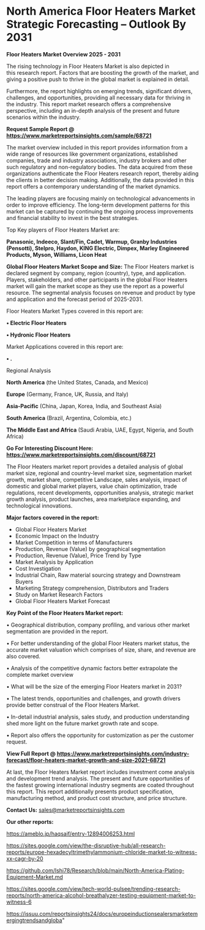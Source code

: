 # North America Floor Heaters Market Strategic Forecasting – Outlook By 2031

<Strong> Floor Heaters Market Overview 2025 - 2031</strong>

The rising technology in Floor Heaters Market is also depicted in this research report. Factors that are boosting the growth of the market, and giving a positive push to thrive in the global market is explained in detail.

Furthermore, the report highlights on emerging trends, significant drivers, challenges, and opportunities, providing all necessary data for thriving in the industry. This report market research offers a comprehensive perspective, including an in-depth analysis of the present and future scenarios within the industry.

<strong>Request Sample Report @ <a href=https://www.marketreportsinsights.com/sample/68721>https://www.marketreportsinsights.com/sample/68721</a></strong>

The market overview included in this report provides information from a wide range of resources like government organizations, established companies, trade and industry associations, industry brokers and other such regulatory and non-regulatory bodies. The data acquired from these organizations authenticate the Floor Heaters research report, thereby aiding the clients in better decision making. Additionally, the data provided in this report offers a contemporary understanding of the market dynamics.

The leading players are focusing mainly on technological advancements in order to improve efficiency. The long-term development patterns for this market can be captured by continuing the ongoing process improvements and financial stability to invest in the best strategies.

Top Key players of Floor Heaters Market are:

<strong>Panasonic, Indeeco, Slant/Fin, Cadet, Warmup, Granby Industries (Pensotti), Stelpro, Haydon, KING Electric, Dimpex, Marley Engineered Products, Myson, Williams, Licon Heat</strong>

<strong><b>Global Floor Heaters Market Scope and Size:</b></strong>
The Floor Heaters market is declared segment by company, region (country), type, and application. Players, stakeholders, and other participants in the global Floor Heaters market will gain the market scope as they use the report as a powerful resource. The segmental analysis focuses on revenue and product by type and application and the forecast period of 2025-2031.

Floor Heaters Market Types covered in this report are:

<strong>• Electric Floor Heaters

• Hydronic Floor Heaters</strong>

Market Applications covered in this report are:

<strong>• .</strong> 

Regional Analysis

<strong>North America</strong> (the United States, Canada, and Mexico)

<strong>Europe</strong> (Germany, France, UK, Russia, and Italy)

<strong>Asia-Pacific</strong> (China, Japan, Korea, India, and Southeast Asia)

<strong>South America</strong> (Brazil, Argentina, Colombia, etc.)

<strong>The Middle East and Africa</strong> (Saudi Arabia, UAE, Egypt, Nigeria, and South Africa)

<strong>Go For Interesting Discount Here: <a href=https://www.marketreportsinsights.com/discount/68721>https://www.marketreportsinsights.com/discount/68721</a></strong>

The Floor Heaters market report provides a detailed analysis of global market size, regional and country-level market size, segmentation market growth, market share, competitive Landscape, sales analysis, impact of domestic and global market players, value chain optimization, trade regulations, recent developments, opportunities analysis, strategic market growth analysis, product launches, area marketplace expanding, and technological innovations.

<strong><b>Major factors covered in the report:</b></strong>
<ul>
  <li>Global Floor Heaters Market </li>
  <li>Economic Impact on the Industry</li>
  <li>Market Competition in terms of Manufacturers</li>
  <li>Production, Revenue (Value) by geographical segmentation</li>
  <li>Production, Revenue (Value), Price Trend by Type</li>
  <li>Market Analysis by Application</li>
  <li>Cost Investigation</li>
  <li>Industrial Chain, Raw material sourcing strategy and Downstream Buyers</li>
  <li>Marketing Strategy comprehension, Distributors and Traders</li>
  <li>Study on Market Research Factors</li>
  <li>Global Floor Heaters Market Forecast</li>
</ul>

<strong><b>Key Point of the Floor Heaters Market report:</b></strong>

• Geographical distribution, company profiling, and various other market segmentation are provided in the report.

• For better understanding of the global Floor Heaters market status, the accurate market valuation which comprises of size, share, and revenue are also covered.

• Analysis of the competitive dynamic factors better extrapolate the complete market overview

• What will be the size of the emerging Floor Heaters market in 2031?

• The latest trends, opportunities and challenges, and growth drivers provide better construal of the Floor Heaters Market.

• In-detail industrial analysis, sales study, and production understanding shed more light on the future market growth rate and scope.

• Report also offers the opportunity for customization as per the customer request.

<strong><b>View Full Report @ <a href=https://www.marketreportsinsights.com/industry-forecast/floor-heaters-market-growth-and-size-2021-68721>https://www.marketreportsinsights.com/industry-forecast/floor-heaters-market-growth-and-size-2021-68721</a></b></strong>


At last, the Floor Heaters Market report includes investment come analysis and development trend analysis. The present and future opportunities of the fastest growing international industry segments are coated throughout this report. This report additionally presents product specification, manufacturing method, and product cost structure, and price structure.

<strong>Contact Us:</strong>
sales@marketreportsinsights.com

<strong>Our other reports:</strong>

<a href=https://ameblo.jp/haqsaif/entry-12894006253.html>https://ameblo.jp/haqsaif/entry-12894006253.html</a>

<a href=https://sites.google.com/view/the-disruptive-hub/all-research-reports/europe-hexadecyltrimethylammonium-chloride-market-to-witness-xx-cagr-by-20>https://sites.google.com/view/the-disruptive-hub/all-research-reports/europe-hexadecyltrimethylammonium-chloride-market-to-witness-xx-cagr-by-20</a>

<a href=https://github.com/Ishi78/Research/blob/main/North-America-Plating-Equipment-Market.md>https://github.com/Ishi78/Research/blob/main/North-America-Plating-Equipment-Market.md</a>

<a href=https://sites.google.com/view/tech-world-pulsee/trending-research-reports/north-america-alcohol-breathalyzer-testing-equipment-market-to-witness-6>https://sites.google.com/view/tech-world-pulsee/trending-research-reports/north-america-alcohol-breathalyzer-testing-equipment-market-to-witness-6</a>

<a href=https://issuu.com/reportsinsights24/docs/europeinductionsealersmarketemergingtrendsandgloba>https://issuu.com/reportsinsights24/docs/europeinductionsealersmarketemergingtrendsandgloba</a>"
